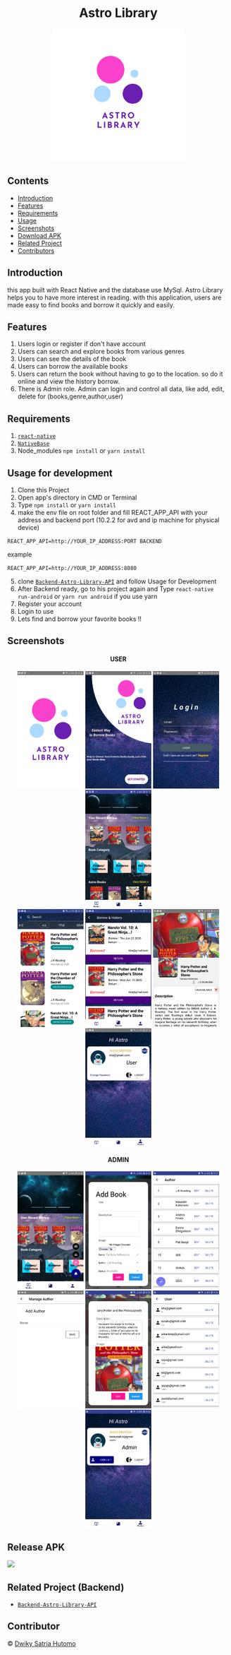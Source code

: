<h1 align="center">Astro Library</h1>
<p align="center">
  <img width="300" src="./image/astrolibrary.png"/>
</p>

## Contents

- [Introduction](#introduction)
- [Features](#features)
- [Requirements](#requirements)
- [Usage](#usage-for-development)
- [Screenshots](#screenshots)
- [Download APK](#release-apk)
- [Related Project](#related-project-backend)
- [Contributors](#contributor)

## Introduction
this app built with React Native and the database use MySql. Astro Library helps you to have more interest in reading. with this application, users are made easy to find books and borrow it quickly and easily.

## Features
1. Users login or register if don't have account
2. Users can search and explore books from various genres
3. Users can see the details of the book
4. Users can borrow the available books
5. Users can return the book without having to go to the location. so do it online and view the history borrow.
6. There is Admin role. Admin can login and control all data, like add, edit, delete for (books,genre,author,user)



## Requirements

1. [`react-native`](https://facebook.github.io/react-native/docs/getting-started)
2. [`NativeBase`](https://nativebase.io/) 
2. Node_modules `npm install` or `yarn install`


## Usage for development

1. Clone this Project 
2. Open app's directory in CMD or Terminal
3. Type `npm install` or `yarn install`
4. make the env file on root folder and fill REACT_APP_API with your address and backend port (10.2.2 for avd and ip machine for physical device)
```
REACT_APP_API=http://YOUR_IP_ADDRESS:PORT BACKEND  

```

example
```
REACT_APP_API=http://YOUR_IP_ADDRESS:8080  

```
5. clone [`Backend-Astro-Library-API`](https://github.com/dwikysahut/Backend-Astro-Library-API) and follow Usage for Development
6. After Backend ready, go to his project again and Type `react-native run-android` or `yarn run android` if you use yarn
7. Register your account
8. Login to use
9. Lets find and borrow your favorite books !!


 
## Screenshots
<div align="center">
  <h4>USER</h4>
  </div>
  
<div align="center">
  <img width="150" src="./src/assets/screenshot/user/Screenshot_20200630-180807_Astro Library.jpg">
  <img width="150" src="./src/assets/screenshot/user/Screenshot_20200630-180811_Astro Library.jpg">
  <img width="150" src="./src/assets/screenshot/user/Screenshot_20200630-180821_Astro Library.jpg">
  <img width="150" src="./src/assets/screenshot/user/Screenshot_20200630-181951_Astro Library.jpg">

</div>
<div align="center">
    <img width="150" src="./src/assets/screenshot/user/Screenshot_20200630-181039_Astro Library.jpg">
    <img width="150" src="./src/assets/screenshot/user/Screenshot_20200630-181027_Astro Library.jpg">
    <img width="150" src="./src/assets/screenshot/user/Screenshot_20200630-181001_Astro Library.jpg">
    <img width="150" src="./src/assets/screenshot/user/Screenshot_20200630-181009_Astro Library.jpg">
    
</div>
<div align="center">
  <h4>ADMIN</h4>
  </div>
  
<div align="center">
  <img width="150" src="./src/assets/screenshot/admin/Screenshot_20200630-182055_Astro Library.jpg">
  <img width="150" src="./src/assets/screenshot/admin/Screenshot_20200630-182222_Astro Library.jpg">
  <img width="150" src="./src/assets/screenshot/admin/Screenshot_20200630-182237_Astro Library.jpg">

</div>
<div align="center">
    <img width="150" src="./src/assets/screenshot/admin/Screenshot_20200630-204829_Astro Library.jpg">
    <img width="150" src="./src/assets/screenshot/admin/Screenshot_20200630-182318_Astro Library.jpg">
    <img width="150" src="./src/assets/screenshot/admin/Screenshot_20200630-182347_Astro Library.jpg">
    <img width="150" src="./src/assets/screenshot/admin/Screenshot_20200630-182331_Astro Library.jpg">
</div>

## Release APK
<a href="https://drive.google.com/file/d/1LPpD4cUStCSn6mvrFeej3T6uGJPhDgA-/view?usp=sharing">
  <img src="https://img.shields.io/badge/Download%20on%20the-Google%20Drive-blue.svg?style=popout&logo=google-drive"/>
</a>

## Related Project (Backend)
* [`Backend-Astro-Library-API`](https://github.com/dwikysahut/Backend-Astro-Library-API)


## Contributor
© [Dwiky Satria Hutomo](https://github.com/dwikysahut 'Dwiky Satria Hutomo')